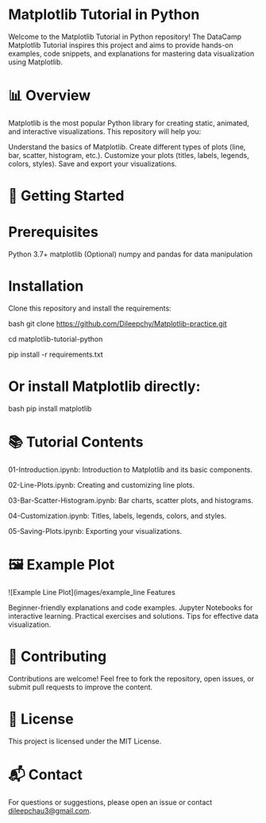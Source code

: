 # Matplotlib Tutorial in Python
Welcome to the Matplotlib Tutorial in Python repository!
The DataCamp Matplotlib Tutorial inspires this project and aims to provide hands-on examples, code snippets, and explanations for mastering data visualization using Matplotlib.

# 📊 Overview
Matplotlib is the most popular Python library for creating static, animated, and interactive visualizations. This repository will help you:

Understand the basics of Matplotlib.
Create different types of plots (line, bar, scatter, histogram, etc.).
Customize your plots (titles, labels, legends, colors, styles).
Save and export your visualizations.

# 🚀 Getting Started
# Prerequisites
Python 3.7+
matplotlib
(Optional) numpy and pandas for data manipulation

# Installation
Clone this repository and install the requirements:

bash
git clone https://github.com/Dileepchy/Matplotlib-practice.git

cd matplotlib-tutorial-python

pip install -r requirements.txt

# Or install Matplotlib directly:

bash
pip install matplotlib

# 📚 Tutorial Contents

01-Introduction.ipynb: Introduction to Matplotlib and its basic components.

02-Line-Plots.ipynb: Creating and customizing line plots.

03-Bar-Scatter-Histogram.ipynb: Bar charts, scatter plots, and histograms.

04-Customization.ipynb: Titles, labels, legends, colors, and styles.

05-Saving-Plots.ipynb: Exporting your visualizations.

#  🖼️ Example Plot
![Example Line Plot](images/example_line Features

Beginner-friendly explanations and code examples.
Jupyter Notebooks for interactive learning.
Practical exercises and solutions.
Tips for effective data visualization.

# 🤝 Contributing
Contributions are welcome!
Feel free to fork the repository, open issues, or submit pull requests to improve the content.

# 📄 License
This project is licensed under the MIT License.

# 📬 Contact
For questions or suggestions, please open an issue or contact dileepchau3@gmail.com.

